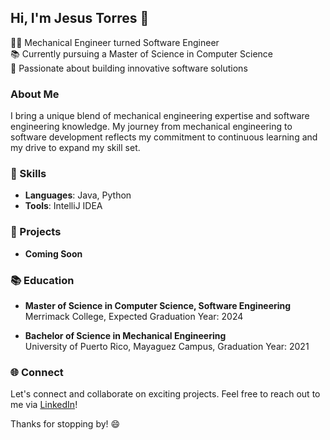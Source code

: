 ## Hi, I'm Jesus Torres 👋

👨‍💻 Mechanical Engineer turned Software Engineer  
📚 Currently pursuing a Master of Science in Computer Science   
🔧 Passionate about building innovative software solutions  

### About Me

I bring a unique blend of mechanical engineering expertise and software engineering knowledge. My journey from mechanical engineering to software development reflects my commitment to continuous learning and my drive to expand my skill set.

### 🔧 Skills

- **Languages**: Java, Python
- **Tools**: IntelliJ IDEA

### 🌟 Projects

- **Coming Soon**  

### 📚 Education

- **Master of Science in Computer Science, Software Engineering**  
  Merrimack College, Expected Graduation Year: 2024

- **Bachelor of Science in Mechanical Engineering**  
  University of Puerto Rico, Mayaguez Campus, Graduation Year: 2021

### 🌐 Connect

Let's connect and collaborate on exciting projects. Feel free to reach out to me via [LinkedIn](https://www.linkedin.com/in/jesus-torres-garcia)!

Thanks for stopping by! 😄
